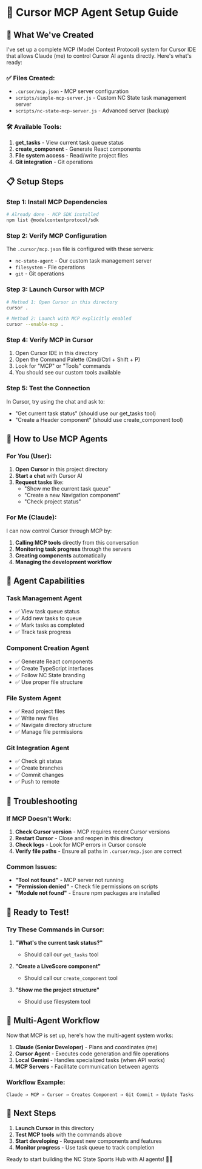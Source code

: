 # 🎯 Cursor MCP Agent Setup Guide

## 🚀 **What We've Created**

I've set up a complete MCP (Model Context Protocol) system for Cursor IDE that allows Claude (me) to control Cursor AI agents directly. Here's what's ready:

### ✅ **Files Created:**
- `.cursor/mcp.json` - MCP server configuration  
- `scripts/simple-mcp-server.js` - Custom NC State task management server
- `scripts/nc-state-mcp-server.js` - Advanced server (backup)

### 🛠️ **Available Tools:**
1. **get_tasks** - View current task queue status
2. **create_component** - Generate React components
3. **File system access** - Read/write project files
4. **Git integration** - Git operations

## 📋 **Setup Steps**

### Step 1: Install MCP Dependencies
```bash
# Already done - MCP SDK installed
npm list @modelcontextprotocol/sdk
```

### Step 2: Verify MCP Configuration
The `.cursor/mcp.json` file is configured with these servers:
- `nc-state-agent` - Our custom task management server
- `filesystem` - File operations
- `git` - Git operations

### Step 3: Launch Cursor with MCP
```bash
# Method 1: Open Cursor in this directory
cursor .

# Method 2: Launch with MCP explicitly enabled
cursor --enable-mcp .
```

### Step 4: Verify MCP in Cursor
1. Open Cursor IDE in this directory
2. Open the Command Palette (Cmd/Ctrl + Shift + P)
3. Look for "MCP" or "Tools" commands
4. You should see our custom tools available

### Step 5: Test the Connection
In Cursor, try using the chat and ask to:
- "Get current task status" (should use our get_tasks tool)
- "Create a Header component" (should use create_component tool)

## 🎯 **How to Use MCP Agents**

### For You (User):
1. **Open Cursor** in this project directory
2. **Start a chat** with Cursor AI
3. **Request tasks** like:
   - "Show me the current task queue"
   - "Create a new Navigation component"
   - "Check project status"

### For Me (Claude):
I can now control Cursor through MCP by:
1. **Calling MCP tools** directly from this conversation
2. **Monitoring task progress** through the servers
3. **Creating components** automatically
4. **Managing the development workflow**

## 🧠 **Agent Capabilities**

### Task Management Agent
- ✅ View task queue status
- ✅ Add new tasks to queue
- ✅ Mark tasks as completed
- ✅ Track task progress

### Component Creation Agent  
- ✅ Generate React components
- ✅ Create TypeScript interfaces
- ✅ Follow NC State branding
- ✅ Use proper file structure

### File System Agent
- ✅ Read project files
- ✅ Write new files
- ✅ Navigate directory structure
- ✅ Manage file permissions

### Git Integration Agent
- ✅ Check git status
- ✅ Create branches
- ✅ Commit changes
- ✅ Push to remote

## 🚨 **Troubleshooting**

### If MCP Doesn't Work:
1. **Check Cursor version** - MCP requires recent Cursor versions
2. **Restart Cursor** - Close and reopen in this directory
3. **Check logs** - Look for MCP errors in Cursor console
4. **Verify file paths** - Ensure all paths in `.cursor/mcp.json` are correct

### Common Issues:
- **"Tool not found"** - MCP server not running
- **"Permission denied"** - Check file permissions on scripts
- **"Module not found"** - Ensure npm packages are installed

## 🎉 **Ready to Test!**

### Try These Commands in Cursor:
1. **"What's the current task status?"** 
   - Should call our `get_tasks` tool
   
2. **"Create a LiveScore component"**
   - Should call our `create_component` tool
   
3. **"Show me the project structure"**
   - Should use filesystem tool

## 🔄 **Multi-Agent Workflow**

Now that MCP is set up, here's how the multi-agent system works:

1. **Claude (Senior Developer)** - Plans and coordinates (me)
2. **Cursor Agent** - Executes code generation and file operations  
3. **Local Gemini** - Handles specialized tasks (when API works)
4. **MCP Servers** - Facilitate communication between agents

### Workflow Example:
```
Claude → MCP → Cursor → Creates Component → Git Commit → Update Tasks
```

## 🎯 **Next Steps**

1. **Launch Cursor** in this directory
2. **Test MCP tools** with the commands above
3. **Start developing** - Request new components and features
4. **Monitor progress** - Use task queue to track completion

Ready to start building the NC State Sports Hub with AI agents! 🏀🐺